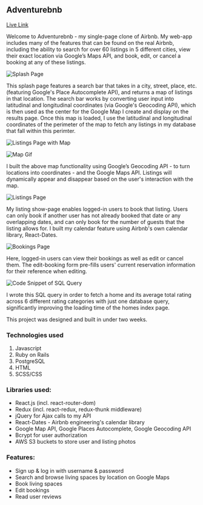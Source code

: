 ## Adventurebnb

[Live Link](https://adventurebnb.herokuapp.com/#/)

Welcome to Adventurebnb - my single-page clone of Airbnb. My web-app includes many of the features that can be found on the real Airbnb, including the ability to search for over 60 listings in 5 different cities, view their exact location via Google’s Maps API, and book, edit, or cancel a booking at any of these listings.

![Splash Page](https://user-images.githubusercontent.com/39382120/54859657-2c7e6b80-4ccd-11e9-9f4b-ed4ae2436961.png "Splash Page")

This splash page features a search bar that takes in a city, street, place, etc. (featuring Google's Place Autocomplete API), and returns a map of listings in that location. The search bar works by converting user input into latitudinal and longitudinal coordinates (via Google's Geocoding API), which is then used as the center for the Google Map I create and display on the results page. Once this map is loaded, I use the latitudinal and longitudinal coordinates of the perimeter of the map to fetch any listings in my database that fall within this perimter. 

![Listings Page with Map](https://user-images.githubusercontent.com/39382120/47235621-75cd3680-d38e-11e8-83c3-230cdc639ba6.png "Listings Page with Map")

![Map Gif](./app/assets/images/carlygify.gif "Map Gif")

I built the above map functionality using Google’s Geocoding API - to turn locations into coordinates - and the Google Maps API. Listings will dynamically appear and disappear based on the user's interaction with the map.

![Listings Page](https://user-images.githubusercontent.com/39382120/60606842-f000e800-9d70-11e9-8db2-b254baeac20a.png "Listings Page")

My listing show-page enables logged-in users to book that listing. Users can only book if another user has not already booked that date or any overlapping dates, and can only book for the number of guests that the listing allows for. I built my calendar feature using Airbnb's own calendar library, React-Dates.

![Bookings Page](https://user-images.githubusercontent.com/39382120/54859680-8c751200-4ccd-11e9-82f2-8dbde9bcb34d.png "Bookings Page")

Here, logged-in users can view their bookings as well as edit or cancel them. The edit-booking form pre-fills users' current reservation information for their reference when editing.

![Code Snippet of SQL Query](https://user-images.githubusercontent.com/39382120/63602605-ad8fa680-c57c-11e9-8618-73f27e53cfa5.png)

I wrote this SQL query in order to fetch a home and its average total rating across 6 different rating categories with just one database query, significantly improving the loading time of the homes index page.

This project was designed and built in under two weeks.

### Technologies used
 1.	Javascript
 2.	Ruby on Rails
 3.	PostgreSQL
 4.	HTML
 5.	SCSS/CSS

### Libraries used:

* React.js (incl. react-router-dom)
* Redux (incl. react-redux, redux-thunk middleware)
* jQuery for Ajax calls to my API
* React-Dates - Airbnb engineering's calendar library
* Google Map API, Google Places Autocomplete, Google Geocoding API
* Bcrypt for user authorization
* AWS S3 buckets to store user and listing photos

### Features:

* Sign up & log in with username & password
* Search and browse living spaces by location on Google Maps
* Book living spaces
* Edit bookings
* Read user reviews
